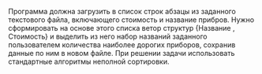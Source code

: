 Программа должна загрузить  в список строк абзацы из заданного текстового файла, включающего стоимость и название прибров.
Нужно сформировать на основе этого списка ветор структур {Название , Стоимость} и выделить из него набор названий
заданного пользователем количества наиболее дорогих приборов, сохранив данные по ним в новом файле.
При решении задачи использовать стандартные алгоритмы неполной сортировки.
